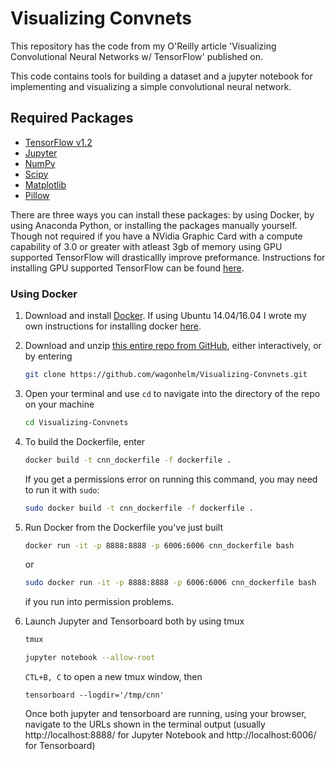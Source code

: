 # Visualizing Convnets

This repository has the code from my O'Reilly article 'Visualizing Convolutional Neural Networks w/ TensorFlow' published on.

This code contains tools for building a dataset and a jupyter notebook for implementing and visualizing a simple convolutional neural network.

## Required Packages
* [TensorFlow v1.2](http://www.tensorflow.org/)
* [Jupyter](http://jupyter.org/)
* [NumPy](http://www.numpy.org/)
* [Scipy](https://www.scipy.org/)
* [Matplotlib](http://matplotlib.org/)
* [Pillow](http://python-pillow.org/)

There are three ways you can install these packages: by using Docker, by using Anaconda Python, or installing the packages manually yourself.  Though not required if you have a NVidia Graphic Card with a compute capability of 3.0 or greater with atleast 3gb of memory using GPU supported TensorFlow will drasticallly improve preformance. Instructions for installing GPU supported TensorFlow can be found [here](https://github.com/wagonhelm/ML-Workstation-Installation-Guide).

### Using Docker

1. Download and install [Docker](https://www.docker.com/).  If using Ubuntu 14.04/16.04 I wrote my own instructions for installing docker [here](https://github.com/wagonhelm/ML-Workstation-Installation-Guide#install-docker).

2. Download and unzip [this entire repo from GitHub](https://github.com/wagonhelm/Visualizing-Convnets), either interactively, or by entering
    ```bash
    git clone https://github.com/wagonhelm/Visualizing-Convnets.git
    ```

3. Open your terminal and use `cd` to navigate into the directory of the repo on your machine
    ```bash
    cd Visualizing-Convnets
    ```
    
4. To build the Dockerfile, enter
    ```bash
    docker build -t cnn_dockerfile -f dockerfile .
    ```
    If you get a permissions error on running this command, you may need to run it with `sudo`:
    ```bash
    sudo docker build -t cnn_dockerfile -f dockerfile .
    ```

5. Run Docker from the Dockerfile you've just built
    ```bash
    docker run -it -p 8888:8888 -p 6006:6006 cnn_dockerfile bash
    ```
    or
    ```bash
    sudo docker run -it -p 8888:8888 -p 6006:6006 cnn_dockerfile bash
    ```
    if you run into permission problems.

6. Launch Jupyter and Tensorboard both by using tmux 
    ```bash
    tmux
    
    jupyter notebook --allow-root
    ```
    `CTL+B, C` to open a new tmux window, then
    
    ```
    tensorboard --logdir='/tmp/cnn'
    ```
 
    Once both jupyter and tensorboard are running, using your browser, navigate to the URLs shown in the terminal output (usually http://localhost:8888/ for Jupyter Notebook and http://localhost:6006/ for Tensorboard)
